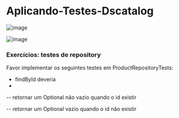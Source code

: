 # Aplicando-Testes-Dscatalog

![image](https://github.com/JonasRF/Aplicando-Testes-Dscatalog/assets/77034798/62467183-b00d-4976-956b-ca7a8fb3f0e6)

![image](https://github.com/JonasRF/Aplicando-Testes-Dscatalog/assets/77034798/d91db77a-d577-4798-987d-34defe4dc591)

### Exercícios: testes de repository

Favor implementar os seguintes testes em ProductRepositoryTests:
- findById deveria
- 
-- retornar um Optional<Product> não vazio quando o id existir
  
-- retornar um Optional<Product> vazio quando o id não existir


